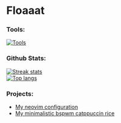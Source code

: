 # Floaaat

### Tools:
[![Tools](https://skillicons.dev/icons?i=py,rust,html,css,lua,bash,sqlite,git,github,neovim,vscode,linux)]()

### Github Stats:
[![Streak stats](https://streak-stats.demolab.com/?user=floaaat&theme=nord)]()\
[![Top langs](https://github-readme-stats.vercel.app/api/top-langs/?username=floaaat&layout=compact&theme=nord)]()

### Projects:
- [My neovim configuration](https://github.com/floaaat/neovim-config)
- [My minimalistic bspwm catppuccin rice](https://github.com/floaaat/bspwm-catppuccin-dotfiles)
